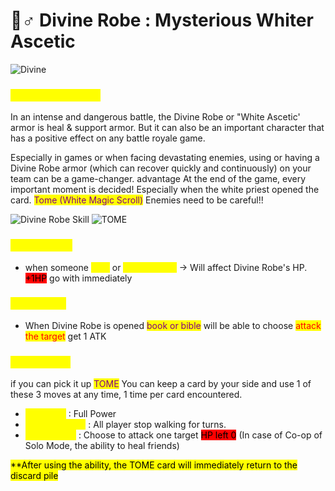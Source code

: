 # 👰♂ Divine Robe : Mysterious Whiter Ascetic

![Divine](<../.gitbook/assets/Divine Robe.png>)

### <mark style="color:yellow;">armor information</mark>

In an intense and dangerous battle, the Divine Robe or "White Ascetic' armor is heal & support armor. But it can also be an important character that has a positive effect on any battle royale game.

Especially in games or when facing devastating enemies, using or having a Divine Robe armor (which can recover quickly and continuously) on your team can be a game-changer. advantage At the end of the game, every important moment is decided! Especially when the white priest opened the card. <mark style="color:purple;">Tome (White Magic Scroll)</mark> Enemies need to be careful!!

![Divine Robe Skill](../.gitbook/assets/B.png) ![TOME](<../.gitbook/assets/สำเนาของ tome.png>)

### <mark style="color:yellow;">Passive Skill</mark>

* when someone <mark style="color:yellow;">Heal</mark> or <mark style="color:yellow;">Recovery HP</mark> -> Will affect Divine Robe's HP. <mark style="background-color:red;">+1HP</mark> go with immediately

### <mark style="color:yellow;">Action Skill</mark>

* When Divine Robe is opened <mark style="color:purple;">book or bible</mark> will be able to choose <mark style="color:red;">attack the target</mark> get 1 ATK

### <mark style="color:yellow;">Special Skill</mark>

if you can pick it up <mark style="color:purple;">TOME</mark> You can keep a card by your side and use 1 of these 3 moves at any time, 1 time per card encountered.&#x20;

* <mark style="color:yellow;">Power UP</mark> : Full Power
* <mark style="color:yellow;">Lighting Storm</mark> : All player stop walking for turns.
* <mark style="color:yellow;">White Death</mark> : Choose to attack one target <mark style="background-color:red;">HP left 0</mark> (In case of Co-op of Solo Mode, the ability to heal friends)

<mark style="background-color:yellow;">\*\*After using the ability, the TOME card will immediately return to the discard pile</mark>
